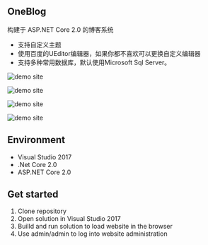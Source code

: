 
## OneBlog
构建于 ASP.NET Core 2.0 的博客系统
 * 支持自定义主题
 * 使用百度的UEditor编辑器，如果你都不喜欢可以更换自定义编辑器
 * 支持多种常用数据库，默认使用Microsoft Sql Server。


![demo site](http://cdn.huafenfei.com/oneblog_1.png)

![demo site](http://cdn.huafenfei.com/oneblog_2.png)

![demo site](http://cdn.huafenfei.com/oneblog_3.png)

![demo site](http://cdn.huafenfei.com/oneblog_4.png)


## Environment
  * Visual Studio 2017
  * .Net Core 2.0
  * ASP.NET Core 2.0

## Get started
  1. Clone repository
  2. Open solution in Visual Studio 2017
  3. Builld and run solution to load website in the browser
  4. Use admin/admin to log into website administration
